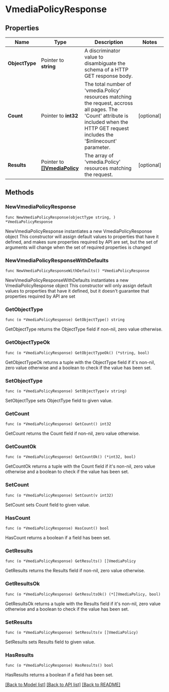# VmediaPolicyResponse

## Properties

Name | Type | Description | Notes
------------ | ------------- | ------------- | -------------
**ObjectType** | Pointer to **string** | A discriminator value to disambiguate the schema of a HTTP GET response body. | 
**Count** | Pointer to **int32** | The total number of &#39;vmedia.Policy&#39; resources matching the request, accross all pages. The &#39;Count&#39; attribute is included when the HTTP GET request includes the &#39;$inlinecount&#39; parameter. | [optional] 
**Results** | Pointer to [**[]VmediaPolicy**](vmedia.Policy.md) | The array of &#39;vmedia.Policy&#39; resources matching the request. | [optional] 

## Methods

### NewVmediaPolicyResponse

`func NewVmediaPolicyResponse(objectType string, ) *VmediaPolicyResponse`

NewVmediaPolicyResponse instantiates a new VmediaPolicyResponse object
This constructor will assign default values to properties that have it defined,
and makes sure properties required by API are set, but the set of arguments
will change when the set of required properties is changed

### NewVmediaPolicyResponseWithDefaults

`func NewVmediaPolicyResponseWithDefaults() *VmediaPolicyResponse`

NewVmediaPolicyResponseWithDefaults instantiates a new VmediaPolicyResponse object
This constructor will only assign default values to properties that have it defined,
but it doesn't guarantee that properties required by API are set

### GetObjectType

`func (o *VmediaPolicyResponse) GetObjectType() string`

GetObjectType returns the ObjectType field if non-nil, zero value otherwise.

### GetObjectTypeOk

`func (o *VmediaPolicyResponse) GetObjectTypeOk() (*string, bool)`

GetObjectTypeOk returns a tuple with the ObjectType field if it's non-nil, zero value otherwise
and a boolean to check if the value has been set.

### SetObjectType

`func (o *VmediaPolicyResponse) SetObjectType(v string)`

SetObjectType sets ObjectType field to given value.


### GetCount

`func (o *VmediaPolicyResponse) GetCount() int32`

GetCount returns the Count field if non-nil, zero value otherwise.

### GetCountOk

`func (o *VmediaPolicyResponse) GetCountOk() (*int32, bool)`

GetCountOk returns a tuple with the Count field if it's non-nil, zero value otherwise
and a boolean to check if the value has been set.

### SetCount

`func (o *VmediaPolicyResponse) SetCount(v int32)`

SetCount sets Count field to given value.

### HasCount

`func (o *VmediaPolicyResponse) HasCount() bool`

HasCount returns a boolean if a field has been set.

### GetResults

`func (o *VmediaPolicyResponse) GetResults() []VmediaPolicy`

GetResults returns the Results field if non-nil, zero value otherwise.

### GetResultsOk

`func (o *VmediaPolicyResponse) GetResultsOk() (*[]VmediaPolicy, bool)`

GetResultsOk returns a tuple with the Results field if it's non-nil, zero value otherwise
and a boolean to check if the value has been set.

### SetResults

`func (o *VmediaPolicyResponse) SetResults(v []VmediaPolicy)`

SetResults sets Results field to given value.

### HasResults

`func (o *VmediaPolicyResponse) HasResults() bool`

HasResults returns a boolean if a field has been set.


[[Back to Model list]](../README.md#documentation-for-models) [[Back to API list]](../README.md#documentation-for-api-endpoints) [[Back to README]](../README.md)


